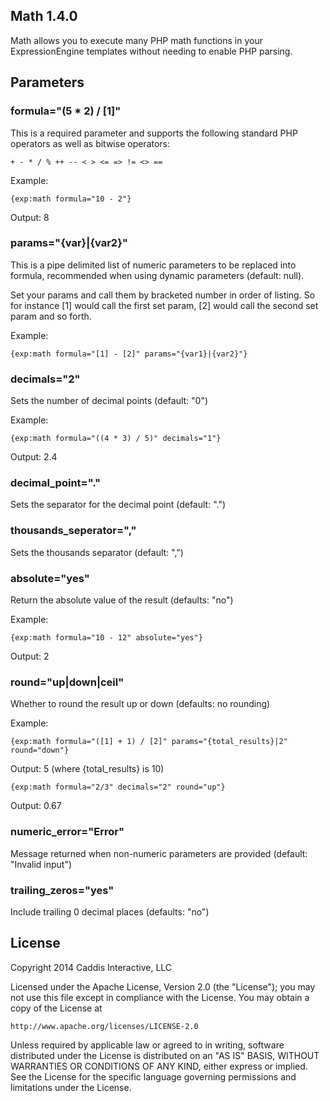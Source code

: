 ## Math 1.4.0

Math allows you to execute many PHP math functions in your ExpressionEngine templates without needing to enable PHP parsing.

## Parameters

### formula="(5 * 2) / [1]"

This is a required parameter and supports the following standard PHP operators as well as bitwise operators:

	+ - * / % ++ -- < > <= => != <> ==

Example:

	{exp:math formula="10 - 2"}

Output: 8

### params="{var}|{var2}"

This is a pipe delimited list of numeric parameters to be replaced into formula, recommended when using dynamic parameters (default: null).

Set your params and call them by bracketed number in order of listing. So for instance [1] would call the first set param, [2] would call the second set param and so forth.

Example:

	{exp:math formula="[1] - [2]" params="{var1}|{var2}"}

### decimals="2"

Sets the number of decimal points (default: "0")

Example:

	{exp:math formula="((4 * 3) / 5)" decimals="1"}

Output: 2.4

### decimal_point="."

Sets the separator for the decimal point (default: ".")

### thousands_seperator=","

Sets the thousands separator (default: ",")

### absolute="yes"

Return the absolute value of the result (defaults: "no")

Example:

	{exp:math formula="10 - 12" absolute="yes"}

Output: 2

### round="up|down|ceil"

Whether to round the result up or down (defaults: no rounding)

Example:

	{exp:math formula="([1] + 1) / [2]" params="{total_results}|2" round="down"}

Output: 5 (where {total_results} is 10)

	{exp:math formula="2/3" decimals="2" round="up"}
Output: 0.67

### numeric_error="Error"

Message returned when non-numeric parameters are provided (default: "Invalid input")

### trailing_zeros="yes"

Include trailing 0 decimal places (defaults: "no")

## License

Copyright 2014 Caddis Interactive, LLC

Licensed under the Apache License, Version 2.0 (the "License");
you may not use this file except in compliance with the License.
You may obtain a copy of the License at

	http://www.apache.org/licenses/LICENSE-2.0

Unless required by applicable law or agreed to in writing, software
distributed under the License is distributed on an "AS IS" BASIS,
WITHOUT WARRANTIES OR CONDITIONS OF ANY KIND, either express or implied.
See the License for the specific language governing permissions and
limitations under the License.